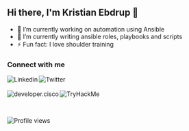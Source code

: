 ## Hi there, I'm Kristian Ebdrup 👋

- 🔭 I’m currently working on automation using Ansible
- 🌱 I’m currently writing ansible roles, playbooks and scripts
- ⚡ Fun fact: I love shoulder training

### Connect with me
[<img align="left" alt="Linkedin" src="https://img.shields.io/badge/LinkedIn-0077B5?style=for-the-badge&logo=linkedin&logoColor=white" />][linkedin]
[<img align="left" alt="Twitter" src="https://img.shields.io/badge/Twitter-1DA1F2?style=for-the-badge&logo=twitter&logoColor=white" />][twitter]
<br />
<br />
[<img align="left" alt="developer.cisco" src="https://img.shields.io/badge/developer.cisco-049FD9?style=for-the-badge&logo=Cisco&logoColor=white" />][developer.cisco]
[<img align="left" alt="TryHackMe" src="https://img.shields.io/badge/TryHackMe-1C2538?style=for-the-badge&logo=tryhackme&logoColor=white" />][TryHackMe]


<br />

<br />

[linkedin]: https://www.linkedin.com/in/kristianebdrup/
[twitter]: https://twitter.com/TrimmerWolf7
[developer.cisco]: https://developer.cisco.com/user/profile/d80dd8ec-215c-57b1-a081-3df1b9419601
[TryHackMe]: https://tryhackme.com/p/kris9854
![Profile views](https://gpvc.arturio.dev/kris9854)
